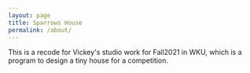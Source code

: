 ```yaml
---
layout: page
title: Sparrows House
permalink: /about/
---
```


This is a recode for Vickey's studio work for Fall2021 in WKU, which is a program to design a tiny house for a competition.
